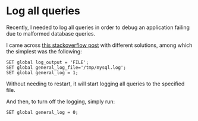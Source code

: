 # Log all queries

Recently, I needed to log all queries in order to debug an application failing due to malformed database queries.

I came across [this stackoverflow post](https://stackoverflow.com/questions/303994/log-all-queries-in-mysql) with different solutions, among which the simplest was the following:

```
SET global log_output = 'FILE';
SET global general_log_file='/tmp/mysql.log';
SET global general_log = 1;
```

Without needing to restart, it will start logging all queries to the specified file. 

And then, to turn off the logging, simply run:
```
SET global general_log = 0;
```
